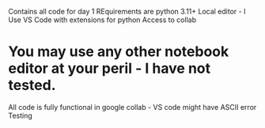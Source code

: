 Contains all code for day 1
REquirements are python 3.11+
Local editor - I Use VS Code with extensions for python
Access to collab
# You may use any other notebook editor at your peril - I have not tested.
All code is fully functional in google collab - VS code might have ASCII error
Testing